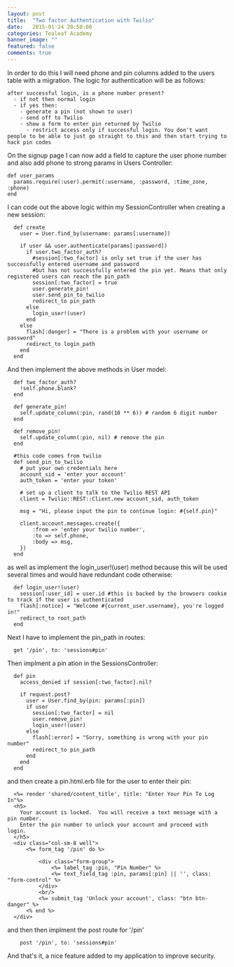 ```yaml
---
layout: post
title:  "Two factor Authentication with Twilio"
date:   2015-01-24 20:50:00
categories: Tealeaf Academy
banner_image: ""
featured: false
comments: true
---
```


In order to do this I will need phone and pin columns added to the users table with a migration.  The logic for authentication will be as follows:

    after successful login, is a phone number present?
      - if not then normal login
      - if yes then:
        - generate a pin (not shown to user)
        - send off to Twilio
        - show a form to enter pin returned by Twilio
          - restrict access only if successful login. You don't want people to be able to just go straight to this and then start trying to hack pin codes
          
<!--more-->
          
On the signup page I can now add a field to capture the user phone number and also add phone to strong params in Users Controller:

    def user_params
      params.require(:user).permit(:username, :password, :time_zone, :phone)
    end
  
I can code out the above logic within my SessionController when creating a new session:
  
      def create
        user = User.find_by(username: params[:username])

        if user && user.authenticate(params[:password])
          if user.two_factor_auth?
            #session[:two_factor] is only set true if the user has successfully entered username and password
            #but has not successfully entered the pin yet. Means that only registered users can reach the pin_path
            session[:two_factor] = true
            user.generate_pin!
            user.send_pin_to_twilio
            redirect_to pin_path
          else
            login_user!(user)
          end
        else
          flash[:danger] = "There is a problem with your username or password"
          redirect_to login_path
        end
      end
      
  And then implement the above methods in User model:
  
      def two_factor_auth?
        !self.phone.blank?
      end

      def generate_pin!
        self.update_column(:pin, rand(10 ** 6)) # random 6 digit number
      end

      def remove_pin!
        self.update_column(:pin, nil) # remove the pin
      end
      
      #this code comes from twilio
      def send_pin_to_twilio
        # put your own credentials here 
        account_sid = 'enter your account' 
        auth_token = 'enter your token' 

        # set up a client to talk to the Twilio REST API 
        client = Twilio::REST::Client.new account_sid, auth_token 

        msg = "Hi, please input the pin to continue login: #{self.pin}"

        client.account.messages.create({
            :from => 'enter your twilio number', 
            :to => self.phone, 
            :body => msg,  
        })
      end
      
as well as implement the login_user!(user) method because this will be used several times and would have redundant code otherwise:
  
      def login_user!(user)
        session[:user_id] = user.id #this is backed by the browsers cookie to track if the user is authenticated
        flash[:notice] = "Welcome #{current_user.username}, you're logged in!"
        redirect_to root_path
      end
      
  Next I have to implement the pin_path in routes:
  
      get '/pin', to: 'sessions#pin'
      
  Then implment a pin ation in the SessionsController:
  
      def pin
        access_denied if session[:two_factor].nil?

        if request.post?
          user = User.find_by(pin: params[:pin])
          if user
            session[:two_factor] = nil
            user.remove_pin!
            login_user!(user)
          else
            flash[:error] = "Sorry, something is wrong with your pin number"
            redirect_to pin_path
          end
        end
      end
      
  and then create a pin.html.erb file for the user to enter their pin:
  
      <%= render 'shared/content_title', title: "Enter Your Pin To Log In"%>
      <h5>
        Your account is locked.  You will receive a text message with a pin number.
        Enter the pin number to unlock your account and proceed with login.
      </h5>
      <div class="col-sm-8 well">
          <%= form_tag '/pin' do %>

              <div class="form-group">
                  <%= label_tag :pin, "Pin Number" %>
                  <%= text_field_tag :pin, params[:pin] || '', class: "form-control" %>
              </div>
              <br/>
              <%= submit_tag 'Unlock your account', class: "btn btn-danger" %>
          <% end %>
      </div>
      
  and then then implment the post route for '/pin'
  
        post '/pin', to: 'sessions#pin'
        
  And that's it, a nice feature added to my application to improve security.